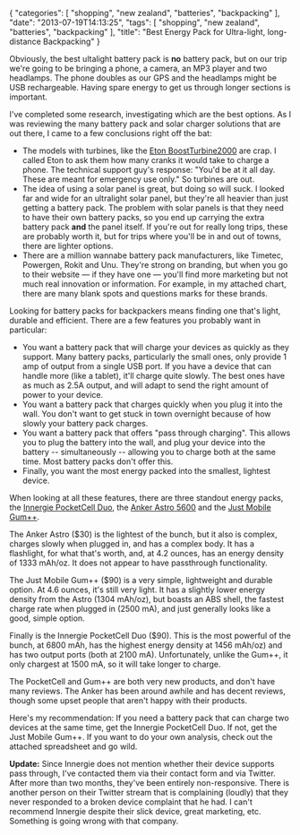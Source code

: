 {
    "categories": [
        "shopping", 
        "new zealand", 
        "batteries", 
        "backpacking"
    ], 
    "date": "2013-07-19T14:13:25", 
    "tags": [
        "shopping", 
        "new zealand", 
        "batteries", 
        "backpacking"
    ], 
    "title": "Best Energy Pack for Ultra-light, long-distance Backpacking"
}

Obviously, the best ultalight battery pack is **no** battery pack, but on our trip we're going to be bringing a phone, a camera, an MP3 player and two headlamps. The phone doubles as our GPS and the headlamps might be USB rechargeable. Having spare energy to get us through longer sections is important.

I've completed some research, investigating which are the best options. As I was reviewing the many battery pack and solar charger solutions that are out there, I came to a few conclusions right off the bat:

 - The models with turbines, like the [Eton BoostTurbine2000][1] are crap. I called Eton to ask them how many cranks it would take to charge a phone. The technical support guy's response: "You'd be at it all day. These are meant for emergency use only." So turbines are out.
 - The idea of using a solar panel is great, but doing so will suck. I looked far and wide for an ultralight solar panel, but they're all heavier than just getting a battery pack. The problem with solar panels is that they need to have their own battery packs, so you end up carrying the extra battery pack **and** the panel itself. If you're out for really long trips, these are probably worth it, but for trips where you'll be in and out of towns, there are lighter options.
 - There are a million wannabe battery pack manufacturers, like Timetec, Powergen, Rokit and Unu. They're strong on branding, but when you go to their website &mdash; if they have one &mdash; you'll find more marketing but not much real innovation or information. For example, in my attached chart, there are many blank spots and questions marks for these brands. 

Looking for battery packs for backpackers means finding one that's light, durable and efficient. There are a few features you probably want in particular: 

 - You want a battery pack that will charge your devices as quickly as they support. Many battery packs, particularly the small ones, only provide 1 amp of output from a single USB port. If you have a device that can handle more (like a tablet), it'll charge quite slowly. The best ones have as much as 2.5A output, and will adapt to send the right amount of power to your device.
 - You want a battery pack that charges quickly when you plug it into the wall. You don't want to get stuck in town overnight because of how slowly your battery pack charges. 
 - You want a battery pack that offers "pass through charging". This allows you to plug the battery into the wall, and plug your device into the battery -- simultaneously -- allowing you to charge both at the same time. Most battery packs don't offer this. 
 - Finally, you want the most energy packed into the smallest, lightest device. 

When looking at all these features, there are three standout energy packs, the [Innergie PocketCell Duo][innergie], the [Anker Astro 5600][anker] and the [Just Mobile Gum++][just]. 

The Anker Astro ($30) is the lightest of the bunch, but it also is complex, charges slowly when plugged in, and has a complex body. It has a flashlight, for what that's worth, and, at 4.2 ounces, has an energy density of 1333 mAh/oz. It does not appear to have passthrough functionality. 

The Just Mobile Gum++ ($90) is a very simple, lightweight and durable option. At 4.6 ounces, it's still very light. It has a slightly lower energy density from the Astro (1304 mAh/oz), but boasts an ABS shell, the fastest charge rate when plugged in (2500 mA), and just generally looks like a good, simple option.

Finally is the Innergie PocketCell Duo ($90). This is the most powerful of the bunch, at 6800 mAh, has the highest energy density at 1456 mAh/oz) and has two output ports (both at 2100 mA). Unfortunately, unlike the Gum++, it only chargest at 1500 mA, so it will take longer to charge. 

The PocketCell and Gum++ are both very new products, and don't have many reviews. The Anker has been around awhile and has decent reviews, though some upset people that aren't happy with their products. 

Here's my recommendation: If you need a battery pack that can charge two devices at the same time, get the Innergie PocketCell Duo. If not, get the Just Mobile Gum++. If you want to do your own analysis, check out the attached spreadsheet and go wild.

**Update:** Since Innergie does not mention whether their device supports pass through, I've contacted them via their contact form and via Twitter. After more than two months, they've been entirely non-responsive. There is another person on their Twitter stream that is complaining (loudly) that they never responded to a broken device complaint that he had. I can't recommend Innergie despite their slick device, great marketing, etc. Something is going wrong with that company.

[1]: http://www.shopetoncorp.com/detail/ETO+NBOTU2000+RED
[innergie]: http://www.myinnergie.com/productdetail.php?productid=237&languageid=1
[anker]: http://www.ianker.com/anker-astro-external-battery-backup-charger/product/79UN53V1-B8P56A
[just]: http://usa.just-mobile.com/all/gum-doubleplus.html